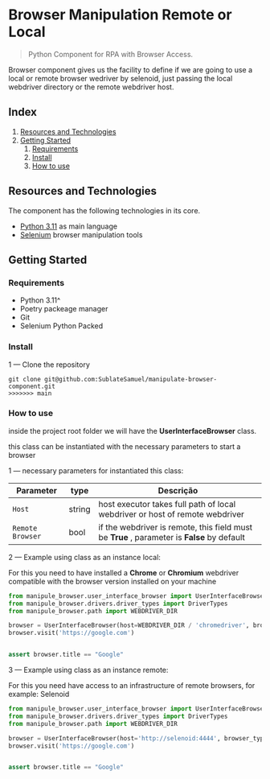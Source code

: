 # Browser Manipulation Remote or Local

> Python Component for RPA with Browser Access.

Browser component gives us the facility to define if we are going to use a local or remote browser wedriver by selenoid, just passing the local webdriver directory or the remote webdriver host.

## Index

1. [Resources and Technologies](#resources-and-technologies)
2. [Getting Started](#getting-started)
    1. [Requirements](#requirements)
    1. [Install](#install)
    1. [How to use](#how-to-use)


## Resources and Technologies

The component has the following technologies in its core.

- [Python 3.11](https://www.python.org/downloads/release/python-3100/) as main language
- [Selenium](https://selenium-python.readthedocs.io/) 
browser manipulation tools
## Getting Started

### Requirements

- Python 3.11^
- Poetry packeage manager
- Git
- Selenium Python Packed


### Install

1 — Clone the repository

```shell
git clone git@github.com:SublateSamuel/manipulate-browser-component.git
>>>>>>> main
```

### How to use

inside the project root folder we will have the **UserInterfaceBrowser** class.

this class can be instantiated with the necessary parameters to start a browser

1 — necessary parameters for instantiated this class:

| Parameter          | type    | Descrição                                                                        |
|---------------|--------|------|
| `Host`          | string| host executor takes full path of local webdriver or host of remote webdriver                          |
| `Remote Browser`        | bool| if the webdriver is remote, this field must be **True** , parameter is **False** by default                               |

2 — Example using class as an instance local:

For this you need to have installed a **Chrome** or **Chromium** webdriver compatible with the browser version installed on your machine

```python
from manipule_browser.user_interface_browser import UserInterfaceBrowser
from manipule_browser.drivers.driver_types import DriverTypes
from manipule_browser.path import WEBDRIVER_DIR

browser = UserInterfaceBrowser(host=WEBDRIVER_DIR / 'chromedriver', browser_type=DriverTypes.LOCAL_CHROME)
browser.visit('https://google.com')


assert browser.title == "Google"

```

3 — Example using class as an instance remote:

For this you need have access to an infrastructure of remote browsers, for example: Selenoid

```python
from manipule_browser.user_interface_browser import UserInterfaceBrowser
from manipule_browser.drivers.driver_types import DriverTypes
from manipule_browser.path import WEBDRIVER_DIR

browser = UserInterfaceBrowser(host='http://selenoid:4444', browser_type=DriverTypes.LOCAL_CHROME)
browser.visit('https://google.com')


assert browser.title == "Google"

```
